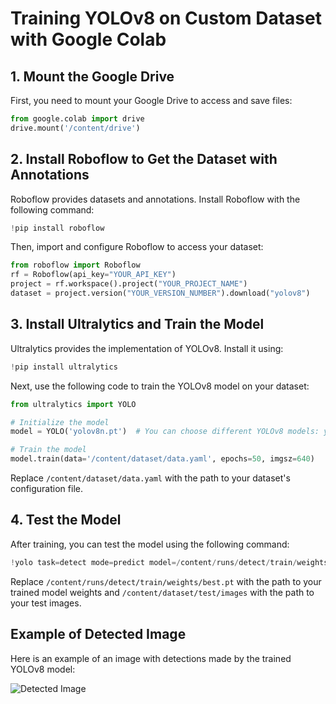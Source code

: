 # Training YOLOv8 on Custom Dataset with Google Colab

## 1. Mount the Google Drive
First, you need to mount your Google Drive to access and save files:
```python
from google.colab import drive
drive.mount('/content/drive')
```

## 2. Install Roboflow to Get the Dataset with Annotations
Roboflow provides datasets and annotations. Install Roboflow with the following command:
```python
!pip install roboflow
```

Then, import and configure Roboflow to access your dataset:
```python
from roboflow import Roboflow
rf = Roboflow(api_key="YOUR_API_KEY")
project = rf.workspace().project("YOUR_PROJECT_NAME")
dataset = project.version("YOUR_VERSION_NUMBER").download("yolov8")
```

## 3. Install Ultralytics and Train the Model
Ultralytics provides the implementation of YOLOv8. Install it using:
```python
!pip install ultralytics
```

Next, use the following code to train the YOLOv8 model on your dataset:
```python
from ultralytics import YOLO

# Initialize the model
model = YOLO('yolov8n.pt')  # You can choose different YOLOv8 models: yolov8n.pt, yolov8s.pt, etc.

# Train the model
model.train(data='/content/dataset/data.yaml', epochs=50, imgsz=640)
```
Replace `/content/dataset/data.yaml` with the path to your dataset's configuration file.

## 4. Test the Model
After training, you can test the model using the following command:
```python
!yolo task=detect mode=predict model=/content/runs/detect/train/weights/best.pt data=/content/dataset/data.yaml source=/content/dataset/test/images
```
Replace `/content/runs/detect/train/weights/best.pt` with the path to your trained model weights and `/content/dataset/test/images` with the path to your test images.

## Example of Detected Image
Here is an example of an image with detections made by the trained YOLOv8 model:

![Detected Image](path/to/your/detected/image.jpg)